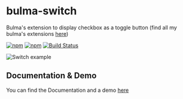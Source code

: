 # bulma-switch
Bulma's extension to display checkbox as a toggle button
(find all my bulma's extensions [here](https://wikiki.github.io/))

[![npm](https://img.shields.io/npm/v/bulma-switch.svg)](https://www.npmjs.com/package/bulma-switch)
[![npm](https://img.shields.io/npm/dm/bulma-switch.svg)](https://www.npmjs.com/package/bulma-switch)
[![Build Status](https://travis-ci.org/Wikiki/bulma-switch.svg?branch=master)](https://travis-ci.org/Wikiki/bulma-switch)

![Switch example](switch-example.png)

Documentation & Demo
---
You can find the Documentation and a demo [here](https://wikiki.github.io/form/switch/)
